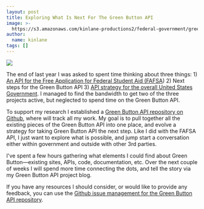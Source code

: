 ```yaml
---
layout: post
title: Exploring What Is Next For The Green Button API
image: >-
  https://s3.amazonaws.com/kinlane-productions2/federal-government/green-button/green-button.jpg
author:
  name: kinlane
tags: []
---
```

[![](https://s3.amazonaws.com/kinlane-productions2/federal-government/green-button/green-button.jpg)](https://deo-data.github.io/green-button-api)

The end of last year I was asked to spent time thinking about three things: 1) [An API for the Free Application for Federal Student Aid (FAFSA](http://ed-data.github.io/fafsa-api/)) 2) Next steps for the Green Button API 3) [API strategy for the overall United States Government](http://apievangelist.com/2014/01/06/what-is-next-for-the-us-government-api-strategy/). I managed to find the bandwidth to get two of the three projects active, but neglected to spend time on the Green Button API.

To support my research I established a [Green Button API repository on Github](http://doe-data.github.io/green-button-api/), where will track all my work. My goal is to pull together all the existing pieces of the Green Button API into one place, and evolve a strategy for taking Green Button API the next step. Like I did with the FAFSA API, I just want to explore what is possible, and jump start a conversation either within government and outside with other 3rd parties.

I've spent a few hours gathering what elements I could find about Green Button—existing sites, APIs, code, documentation, etc. Over the next couple of weeks I will spend more time connecting the dots, and tell the story via my Green Button API project blog.

If you have any resources I should consider, or would like to provide any feedback, you can use the [Github issue management for the Green Button API repository](https://github.com/doe-data/green-button-api/issues).
